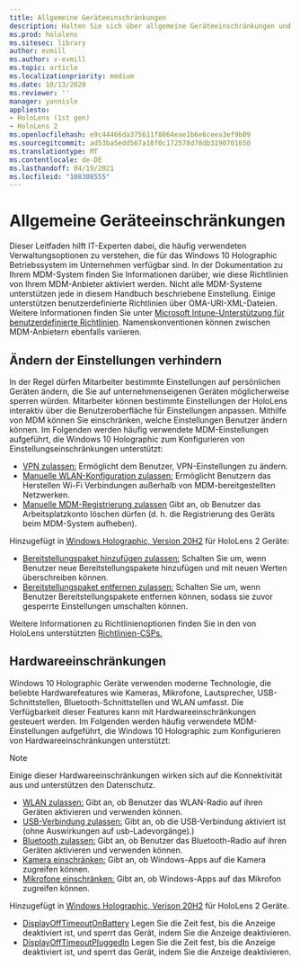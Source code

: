 ```yaml
---
title: Allgemeine Geräteeinschränkungen
description: Halten Sie sich über allgemeine Geräteeinschränkungen und -einstellungen für das HoloLens Mixed Reality-Gerät auf dem Laufenden.
ms.prod: hololens
ms.sitesec: library
author: evmill
ms.author: v-evmill
ms.topic: article
ms.localizationpriority: medium
ms.date: 10/13/2020
ms.reviewer: ''
manager: yannisle
appliesto:
- HoloLens (1st gen)
- HoloLens 2
ms.openlocfilehash: e9c44466da375611f8864eae1b6e6ceea3ef9b09
ms.sourcegitcommit: ad53ba5edd567a18f0c172578d78db3190701650
ms.translationtype: MT
ms.contentlocale: de-DE
ms.lasthandoff: 04/19/2021
ms.locfileid: "108308555"
---
```

# <a name="common-device-restrictions"></a>Allgemeine Geräteeinschränkungen 

Dieser Leitfaden hilft IT-Experten dabei, die häufig verwendeten Verwaltungsoptionen zu verstehen, die für das Windows 10 Holographic Betriebssystem im Unternehmen verfügbar sind. In der Dokumentation zu Ihrem MDM-System finden Sie Informationen darüber, wie diese Richtlinien von Ihrem MDM-Anbieter aktiviert werden. Nicht alle MDM-Systeme unterstützen jede in diesem Handbuch beschriebene Einstellung. Einige unterstützen benutzerdefinierte Richtlinien über OMA-URI-XML-Dateien. Weitere Informationen finden Sie unter [Microsoft Intune-Unterstützung für benutzerdefinierte Richtlinien](https://docs.microsoft.com/mem/intune/configuration/custom-settings-windows-10). Namenskonventionen können zwischen MDM-Anbietern ebenfalls variieren.

## <a name="prevent-changing-of-settings"></a>Ändern der Einstellungen verhindern
In der Regel dürfen Mitarbeiter bestimmte Einstellungen auf persönlichen Geräten ändern, die Sie auf unternehmenseigenen Geräten möglicherweise sperren würden. Mitarbeiter können bestimmte Einstellungen der HoloLens interaktiv über die Benutzeroberfläche für Einstellungen anpassen. Mithilfe von MDM können Sie einschränken, welche Einstellungen Benutzer ändern können. Im Folgenden werden häufig verwendete MDM-Einstellungen aufgeführt, die Windows 10 Holographic zum Konfigurieren von Einstellungseinschränkungen unterstützt:
-   [VPN zulassen:](https://docs.microsoft.com/windows/client-management/mdm/policy-csp-settings#settings-allowvpn) Ermöglicht dem Benutzer, VPN-Einstellungen zu ändern.
-   [Manuelle WLAN-Konfiguration zulassen:](https://docs.microsoft.com/windows/client-management/mdm/policy-csp-wifi#wifi-allowmanualwificonfiguration) Ermöglicht Benutzern das Herstellen Wi-Fi Verbindungen außerhalb von MDM-bereitgestellten Netzwerken.
-   [Manuelle MDM-Registrierung zulassen](https://docs.microsoft.com/windows/client-management/mdm/policy-csp-experience#experience-allowmanualmdmunenrollment) Gibt an, ob Benutzer das Arbeitsplatzkonto löschen dürfen (d. h. die Registrierung des Geräts beim MDM-System aufheben).

Hinzugefügt in [Windows Holographic, Version 20H2](hololens-release-notes.md#windows-holographic-version-20h2) für HoloLens 2 Geräte:
- [Bereitstellungspaket hinzufügen zulassen:](https://docs.microsoft.com/windows/client-management/mdm/policy-csp-security#security-allowaddprovisioningpackage) Schalten Sie um, wenn Benutzer neue Bereitstellungspakete hinzufügen und mit neuen Werten überschreiben können.
- [Bereitstellungspaket entfernen zulassen:](https://docs.microsoft.com/windows/client-management/mdm/policy-csp-security#security-allowremoveprovisioningpackage) Schalten Sie um, wenn Benutzer Bereitstellungspakete entfernen können, sodass sie zuvor gesperrte Einstellungen umschalten können.

Weitere Informationen zu Richtlinienoptionen finden Sie in den von HoloLens unterstützten [Richtlinien-CSPs.](https://docs.microsoft.com/windows/client-management/mdm/policy-csps-supported-by-hololens2)

## <a name="hardware-restrictions"></a>Hardwareeinschränkungen
Windows 10 Holographic Geräte verwenden moderne Technologie, die beliebte Hardwarefeatures wie Kameras, Mikrofone, Lautsprecher, USB-Schnittstellen, Bluetooth-Schnittstellen und WLAN umfasst. Die Verfügbarkeit dieser Features kann mit Hardwareeinschränkungen gesteuert werden.
Im Folgenden werden häufig verwendete MDM-Einstellungen aufgeführt, die Windows 10 Holographic zum Konfigurieren von Hardwareeinschränkungen unterstützt:

> [!NOTE]
> Einige dieser Hardwareeinschränkungen wirken sich auf die Konnektivität aus und unterstützen den Datenschutz.

-   [WLAN zulassen:](https://docs.microsoft.com/windows/client-management/mdm/policy-csp-wifi#wifi-allowwifi) Gibt an, ob Benutzer das WLAN-Radio auf ihren Geräten aktivieren und verwenden können.
-   [USB-Verbindung zulassen:](https://docs.microsoft.com/windows/client-management/mdm/policy-csp-connectivity#connectivity-allowusbconnection) Gibt an, ob die USB-Verbindung aktiviert ist (ohne Auswirkungen auf usb-Ladevorgänge).)
-   [Bluetooth zulassen:](https://docs.microsoft.com/windows/client-management/mdm/policy-csp-connectivity#connectivity-allowbluetooth) Gibt an, ob Benutzer das Bluetooth-Radio auf ihren Geräten aktivieren und verwenden können.
-   [Kamera einschränken:](https://docs.microsoft.com/windows/client-management/mdm/policy-csp-privacy#privacy-letappsaccesscamera) Gibt an, ob Windows-Apps auf die Kamera zugreifen können.
-   [Mikrofone einschränken:](https://docs.microsoft.com/windows/client-management/mdm/policy-csp-privacy#privacy-letappsaccessmicrophone) Gibt an, ob Windows-Apps auf das Mikrofon zugreifen können.

Hinzugefügt in [Windows Holographic, Verison 20H2](hololens-release-notes.md#windows-holographic-version-20h2) für HoloLens 2 Geräte. 
- [DisplayOffTimeoutOnBattery](https://docs.microsoft.com/windows/client-management/mdm/policy-csp-power#power-displayofftimeoutonbattery) Legen Sie die Zeit fest, bis die Anzeige deaktiviert ist, und sperrt das Gerät, indem Sie die Anzeige deaktivieren. 
- [DisplayOffTimeoutPluggedIn](https://docs.microsoft.com/windows/client-management/mdm/policy-csp-power#power-displayofftimeoutpluggedin) Legen Sie die Zeit fest, bis die Anzeige deaktiviert ist, und sperrt das Gerät, indem Sie die Anzeige deaktivieren. 
